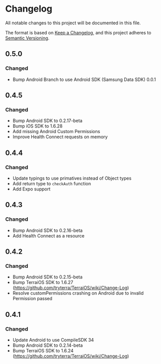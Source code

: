 # Changelog

All notable changes to this project will be documented in this file.

The format is based on [Keep a Changelog](https://keepachangelog.com/en/1.0.0/),
and this project adheres to [Semantic Versioning](https://semver.org/spec/v2.0.0.html).


## 0.5.0

### Changed
- Bump Android Branch to use Android SDK (Samsung Data SDK) 0.0.1

## 0.4.5

### Changed
- Bump Android SDK to 0.2.17-beta
- Bump iOS SDK to 1.6.28
- Add missing Android Custom Permissions
- Improve Health Connect requests on memory

## 0.4.4

### Changed
- Update typings to use primatives instead of Object types
- Add return type to `checkAuth` function
- Add Expo support

## 0.4.3

### Changed
- Bump Android SDK to 0.2.16-beta
- Add Health Connect as a resource

## 0.4.2

### Changed
- Bump Android SDK to 0.2.15-beta
- Bump TerraiOS SDK to 1.6.27 (https://github.com/tryterra/TerraiOS/wiki/Change-Log)
- Resolve customPermissions crashing on Android due to invalid Permission passed

## 0.4.1

### Changed
- Update Android to use CompileSDK 34
- Bump Android SDK to 0.2.14-beta
- Bump TerraiOS SDK to 1.6.24 (https://github.com/tryterra/TerraiOS/wiki/Change-Log)
